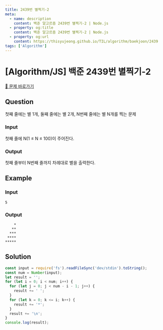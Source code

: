 ```yaml
---
title: 2439번 별찍기-2
meta:
  - name: description
    content: 백준 알고르즘 2439번 별찍기-2 | Node.js
  - property: og:title
    content: 백준 알고르즘 2439번 별찍기-2 | Node.js
  - property: og:url
    content: https://thisyujeong.github.io/TIL/algorithm/baekjoon/2439.html
tags: ['Algorithm']
---
```


# [Algorithm/JS] 백준 2439번 별찍기-2

[🔗 문제 바로가기](https://www.acmicpc.net/problem/2439)

## Question

첫째 줄에는 별 1개, 둘째 줄에는 별 2개, N번째 줄에는 별 N개를 찍는 문제

### Input

첫째 줄에 N(1 ≤ N ≤ 100)이 주어진다.

### Output

첫째 줄부터 N번째 줄까지 차례대로 별을 출력한다.

## Example

### Input

```
5
```

### Output

```
    *
   **
  ***
 ****
*****
```

## Solution

```js
const input = require('fs').readFileSync('dev/stdin').toString();
const num = Number(input);
let result = '';
for (let i = 0; i < num; i++) {
  for (let j = 0; j < num - i - 1; j++) {
    result += ' ';
  }
  for (let k = 0; k <= i; k++) {
    result += '*';
  }
  result += '\n';
}
console.log(result);
```
